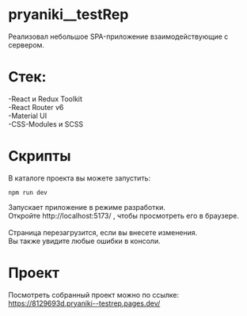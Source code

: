 # pryaniki__testRep
  Реализовал небольшое SPA-приложение взаимодействующие с сервером.
# Стек:
-React и Redux Toolkit<br> -React Router v6<br> -Material UI<br>-CSS-Modules и SCSS<br>
# Скрипты
  В каталоге проекта вы можете запустить:<br>
  ```shell
npm run dev
```
  Запускает приложение в режиме разработки.<br>
  Откройте http://localhost:5173/ , чтобы просмотреть его в браузере.<br>
<br>
  Страница перезагрузится, если вы внесете изменения.<br>
  Вы также увидите любые ошибки в консоли.<br>
# Проект
Посмотреть собранный проект можно по ссылке:
  https://8129693d.pryaniki--testrep.pages.dev/
